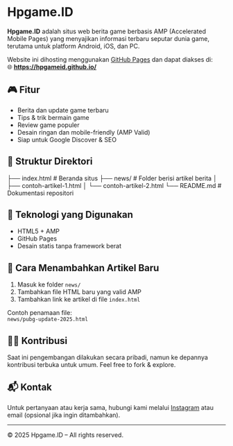# Hpgame.ID

**Hpgame.ID** adalah situs web berita game berbasis AMP (Accelerated Mobile Pages) yang menyajikan informasi terbaru seputar dunia game, terutama untuk platform Android, iOS, dan PC.

Website ini dihosting menggunakan [GitHub Pages](https://pages.github.com/) dan dapat diakses di:  
🌐 **https://hpgameid.github.io/**

## 🎮 Fitur
- Berita dan update game terbaru
- Tips & trik bermain game
- Review game populer
- Desain ringan dan mobile-friendly (AMP Valid)
- Siap untuk Google Discover & SEO

## 📁 Struktur Direktori

├── index.html # Beranda situs
├── news/ # Folder berisi artikel berita
│ ├── contoh-artikel-1.html
│ └── contoh-artikel-2.html
└── README.md # Dokumentasi repositori


## 📌 Teknologi yang Digunakan
- HTML5 + AMP
- GitHub Pages
- Desain statis tanpa framework berat

## 🚀 Cara Menambahkan Artikel Baru
1. Masuk ke folder `news/`
2. Tambahkan file HTML baru yang valid AMP
3. Tambahkan link ke artikel di file `index.html`

Contoh penamaan file:  
`news/pubg-update-2025.html`

## 🧑‍💻 Kontribusi
Saat ini pengembangan dilakukan secara pribadi, namun ke depannya kontribusi terbuka untuk umum. Feel free to fork & explore.

## 📬 Kontak
Untuk pertanyaan atau kerja sama, hubungi kami melalui [Instagram](https://instagram.com/hpgame.id) atau email (opsional jika ingin ditambahkan).

---

© 2025 Hpgame.ID – All rights reserved.

